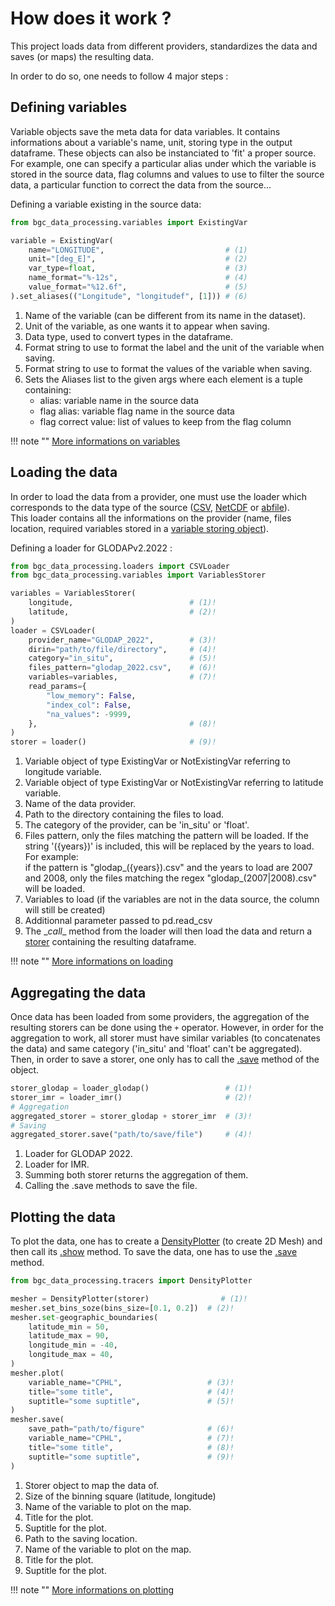 # How does it work ?

This project loads data from different providers, standardizes the data and saves (or maps) the resulting data.

In order to do so, one needs to follow 4 major steps :
## Defining variables

Variable objects save the meta data for data variables.
It contains informations about a variable's name, unit, storing type in the output dataframe.
These objects can also be instanciated to 'fit' a proper source. <br />
For example, one can specify a particular alias under which the variable is stored in the source data,
flag columns and values to use to filter the source data, a particular function to correct the data from the source...

Defining a variable existing in the source data: <br />

``` py
from bgc_data_processing.variables import ExistingVar

variable = ExistingVar(
    name="LONGITUDE",                           # (1)
    unit="[deg_E]",                             # (2)
    var_type=float,                             # (3)
    name_format="%-12s",                        # (4)
    value_format="%12.6f",                      # (5)
).set_aliases(("Longitude", "longitudef", [1])) # (6)
```

1. Name of the variable (can be different from its name in the dataset).
2. Unit of the variable, as one wants it to appear when saving.
3. Data type, used to convert types in the dataframe.
4. Format string to use to format the label and the unit of the variable when saving.
5. Format string to use to format the values of the variable when saving.
6. Sets the Aliases list to the given args where each element is a tuple containing:
    - alias: variable name in the source data
    - flag alias: variable flag name in the source data
    - flag correct value: list of values to keep from the flag column

!!! note ""
    [More informations on variables]({{fix_url("how_it_works/variables.md")}})

## Loading the data

In order to load the data from a provider, one must use the loader which corresponds to the data type of the source ([CSV]({{fix_url("reference/loaders/#bgc_data_processing.loaders.csv_loaders.CSVLoader")}}), [NetCDF]({{fix_url("reference/loaders/#bgc_data_processing.loaders.netcdf_loaders.NetCDFLoader")}}) or [abfile]({{fix_url("reference/loaders/#bgc_data_processing.loaders.abfile_loaders.ABFileLoader")}})). <br/>
This loader contains all the informations on the provider (name, files location, required variables stored in a [variable storing object]({{fix_url("reference/variables/#bgc_data_processing.variables.VariablesStorer")}})).

Defining a loader for GLODAPv2.2022 :

``` py
from bgc_data_processing.loaders import CSVLoader
from bgc_data_processing.variables import VariablesStorer

variables = VariablesStorer(
    longitude,                          # (1)!
    latitude,                           # (2)!
)
loader = CSVLoader(
    provider_name="GLODAP_2022",        # (3)!
    dirin="path/to/file/directory",     # (4)!
    category="in_situ",                 # (5)!
    files_pattern="glodap_2022.csv",    # (6)!
    variables=variables,                # (7)!
    read_params={
        "low_memory": False,
        "index_col": False,
        "na_values": -9999,
    },                                  # (8)!
)
storer = loader()                       # (9)!
```

1. Variable object of type ExistingVar or NotExistingVar referring to longitude variable.
2. Variable object of type ExistingVar or NotExistingVar referring to latitude variable.
3. Name of the data provider.
4. Path to the directory containing the files to load.
5. The category of the provider, can be 'in_situ' or 'float'.
6. Files pattern, only the files matching the pattern will be loaded. If the string '({years})' is included, this will be replaced by the years to load. For example: <br/>
if the pattern is "glodap_({years}).csv" and the years to load are 2007 and 2008, only the files matching the regex "glodap_(2007|2008).csv" will be loaded.
7. Variables to load (if the variables are not in the data source, the column will still be created)
8. Additionnal parameter passed to pd.read_csv
9. The \__call__ method from the loader will then load the data and return a [storer]({{fix_url("reference/data_classes/#bgc_data_processing.data_structures.storers.Storer")}}) containing the resulting dataframe.

!!! note ""
    [More informations on loading]({{fix_url("how_it_works/loading.md")}})

## Aggregating the data

Once data has been loaded from some providers, the aggregation of the resulting storers can be done using the `+` operator. However, in order for the aggregation to work, all storer must have similar variables (to concatenates the data) and same category ('in_situ' and 'float' can't be aggregated). <br/>
Then, in order to save a storer, one only has to call the [.save]({{fix_url("reference/data_classes/#bgc_data_processing.data_structures.storers.Storer.save")}}) method of the object.

``` py
storer_glodap = loader_glodap()                 # (1)!
storer_imr = loader_imr()                       # (2)!
# Aggregation
aggregated_storer = storer_glodap + storer_imr  # (3)!
# Saving
aggregated_storer.save("path/to/save/file")     # (4)!
```

1. Loader for GLODAP 2022.
2. Loader for IMR.
3. Summing both storer returns the aggregation of them.
4. Calling the .save methods to save the file.

## Plotting the data

To plot the data, one has to create a [DensityPlotter]({{fix_url("reference/tracers/#bgc_data_processing.tracers.DensityPlotter")}}) (to create 2D Mesh) and then call its [.show]({{fix_url("reference/tracers/#bgc_data_processing.tracers.DensityPlotter.show")}}) method.
To save the data, one has to use the [.save]({{fix_url("reference/tracers/#bgc_data_processing.tracers.DensityPlotter.save")}}) method.

``` py
from bgc_data_processing.tracers import DensityPlotter

mesher = DensityPlotter(storer)                # (1)!
mesher.set_bins_soze(bins_size=[0.1, 0.2])  # (2)!
mesher.set-geographic_boundaries(
    latitude_min = 50,
    latitude_max = 90,
    longitude_min = -40,
    longitude_max = 40,
)
mesher.plot(
    variable_name="CPHL",                   # (3)!
    title="some title",                     # (4)!
    suptitle="some suptitle",               # (5)!
)
mesher.save(
    save_path="path/to/figure"              # (6)!
    variable_name="CPHL",                   # (7)!
    title="some title",                     # (8)!
    suptitle="some suptitle",               # (9)!
)
```

1. Storer object to map the data of.
2. Size of the binning square (latitude, longitude)
3. Name of the variable to plot on the map.
4. Title for the plot.
5. Suptitle for the plot.
6. Path to the saving location.
7. Name of the variable to plot on the map.
8. Title for the plot.
9. Suptitle for the plot.

!!! note ""
    [More informations on plotting]({{fix_url("how_it_works/plotting.md")}})
